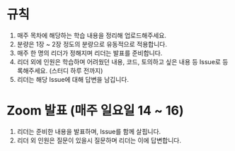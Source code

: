 # 규칙

1. 매주 목차에 해당하는 학습 내용을 정리해 업로드해주세요.
2. 분량은 1장 ~ 2장 정도의 분량으로 유동적으로 적용합니다.
3. 매주 한 명의 리더가 정해지며 리더는 발표를 준비합니다.
4. 리더 외에 인원은 학습하며 어려웠던 내용, 코드, 토의하고 싶은 내용 등 Issue로 등록해주세요. (스터디 하루 전까지)
5. 리더는 해당 Issue에 대해 답변을 남깁니다.

# Zoom 발표 (매주 일요일 14 ~ 16)

1. 리더는 준비한 내용을 발표하며, Issue를 함께 살핍니다.
2. 리더 외 인원은 질문이 있을시 질문하며 리더는 이에 답변합니다.

